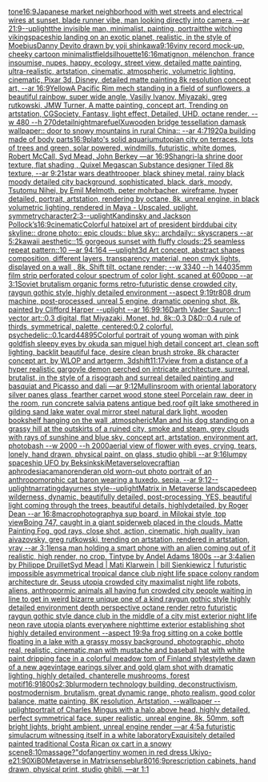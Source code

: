[tone](https://www.ebank.nz/aiartgenerator?category=tone)[16:9](https://www.ebank.nz/aiartgenerator?category=16%3A9)[Japanese market neighborhood with wet streets and electrical wires at sunset, blade runner vibe, man looking directly into camera, —ar 21:9](https://www.ebank.nz/aiartgenerator?category=Japanese%20market%20neighborhood%20with%20wet%20streets%20and%20electrical%20wires%20at%20sunset%2C%20blade%20runner%20vibe%2C%20man%20looking%20directly%20into%20camera%2C%20%E2%80%94ar%2021%3A9)[--uplight](https://www.ebank.nz/aiartgenerator?category=--uplight)[the invisible man, minimalist, painting, portrait](https://www.ebank.nz/aiartgenerator?category=the%20invisible%20man%2C%20minimalist%2C%20painting%2C%20portrait)[the witching viking](https://www.ebank.nz/aiartgenerator?category=the%20witching%20viking)[spaceship landing on an exotic planet, realistic, in the style of Moebius](https://www.ebank.nz/aiartgenerator?category=spaceship%20landing%20on%20an%20exotic%20planet%2C%20realistic%2C%20in%20the%20style%20of%20Moebius)[Danny Devito drawn by yoji shinkawa](https://www.ebank.nz/aiartgenerator?category=Danny%20Devito%20drawn%20by%20yoji%20shinkawa)[9:16](https://www.ebank.nz/aiartgenerator?category=9%3A16)[viny record mock-up, cheeky cartoon minimalist](https://www.ebank.nz/aiartgenerator?category=viny%20record%20mock-up%2C%20cheeky%20cartoon%20minimalist)[field](https://www.ebank.nz/aiartgenerator?category=field)[silhouette](https://www.ebank.nz/aiartgenerator?category=silhouette)[16:16](https://www.ebank.nz/aiartgenerator?category=16%3A16)[matignon, mélenchon, france insoumise, nupes, happy, ecology, street view, detailed matte painting, ultra-realistic, artstation, cinematic, atmospheric, volumetric lighting, cinematic, Pixar 3d, Disney, detailed matte painting 8k resolution concept art, --ar 16:9](https://www.ebank.nz/aiartgenerator?category=matignon%2C%20m%C3%A9lenchon%2C%20france%20insoumise%2C%20nupes%2C%20happy%2C%20ecology%2C%20street%20view%2C%20detailed%20matte%20painting%2C%20ultra-realistic%2C%20artstation%2C%20cinematic%2C%20atmospheric%2C%20volumetric%20lighting%2C%20cinematic%2C%20Pixar%203d%2C%20Disney%2C%20detailed%20matte%20painting%208k%20resolution%20concept%20art%2C%20--ar%2016%3A9)[Yellow](https://www.ebank.nz/aiartgenerator?category=Yellow)[A Pacific Rim mech standing in a field of sunflowers, a beautiful rainbow, super wide angle, Vasiliy Ivanov, Miyazaki, greg rutkowski, JMW Turner, A matte painting, concept art, Trending on artstation, CGSociety, Fantasy, light effect, Detailed, UHD, octane render. --w 480 --h 270](https://www.ebank.nz/aiartgenerator?category=A%20Pacific%20Rim%20mech%20standing%20in%20a%20field%20of%20sunflowers%2C%20a%20beautiful%20rainbow%2C%20super%20wide%20angle%2C%20Vasiliy%20Ivanov%2C%20Miyazaki%2C%20greg%20rutkowski%2C%20JMW%20Turner%2C%20A%20matte%20painting%2C%20concept%20art%2C%20Trending%20on%20artstation%2C%20CGSociety%2C%20Fantasy%2C%20light%20effect%2C%20Detailed%2C%20UHD%2C%20octane%20render.%20--w%20480%20--h%20270)[detail](https://www.ebank.nz/aiartgenerator?category=detail)[nightmarefuel](https://www.ebank.nz/aiartgenerator?category=nightmarefuel)[Xu](https://www.ebank.nz/aiartgenerator?category=Xu)[wooden bridge tessellation damask wallpaper:: door to snowy mountains in rural China:: --ar 4:7](https://www.ebank.nz/aiartgenerator?category=wooden%20bridge%20tessellation%20damask%20wallpaper%3A%3A%20door%20to%20snowy%20mountains%20in%20rural%20China%3A%3A%20--ar%204%3A7)[1920](https://www.ebank.nz/aiartgenerator?category=1920)[a building made of body parts](https://www.ebank.nz/aiartgenerator?category=a%20building%20made%20of%20body%20parts)[16:9](https://www.ebank.nz/aiartgenerator?category=16%3A9)[plato's solid aquarium](https://www.ebank.nz/aiartgenerator?category=plato%27s%20solid%20aquarium)[utopian city on terraces, lots of trees and green, solar powered, windmills, futuristic, white domes, Robert McCall, Syd Mead, John Berkey —ar 16:9](https://www.ebank.nz/aiartgenerator?category=utopian%20city%20on%20terraces%2C%20lots%20of%20trees%20and%20green%2C%20solar%20powered%2C%20windmills%2C%20futuristic%2C%20white%20domes%2C%20Robert%20McCall%2C%20Syd%20Mead%2C%20John%20Berkey%20%E2%80%94ar%2016%3A9)[Shangri-la shrine door texture, flat shading , Quixel Megascan Substance designer Tiled 8k texture, --ar 9:21](https://www.ebank.nz/aiartgenerator?category=Shangri-la%20shrine%20door%20texture%2C%20flat%20shading%20%2C%20Quixel%20Megascan%20Substance%20designer%20Tiled%208k%20texture%2C%20--ar%209%3A21)[star wars deathtrooper, black shiney metal, rainy black moody detailed city background, sophisticated, black, dark, moody, Tsutomu Nihei, by Emil Melmoth, peter mohrbacher, wireframe, hyper detailed, portrait, artstation, rendering by octane, 8k, unreal engine, in black volumetric lighting, rendered in Maya - Upscaled, uplight, symmetry](https://www.ebank.nz/aiartgenerator?category=star%20wars%20deathtrooper%2C%20black%20shiney%20metal%2C%20rainy%20black%20moody%20detailed%20city%20background%2C%20sophisticated%2C%20black%2C%20dark%2C%20moody%2C%20Tsutomu%20Nihei%2C%20by%20Emil%20Melmoth%2C%20peter%20mohrbacher%2C%20wireframe%2C%20hyper%20detailed%2C%20portrait%2C%20artstation%2C%20rendering%20by%20octane%2C%208k%2C%20unreal%20engine%2C%20in%20black%20volumetric%20lighting%2C%20rendered%20in%20Maya%20-%20Upscaled%2C%20uplight%2C%20symmetry)[character](https://www.ebank.nz/aiartgenerator?category=character)[2:3](https://www.ebank.nz/aiartgenerator?category=2%3A3)[--uplight](https://www.ebank.nz/aiartgenerator?category=--uplight)[Kandinsky and Jackson Pollock’s](https://www.ebank.nz/aiartgenerator?category=Kandinsky%20and%20Jackson%20Pollock%E2%80%99s)[16:9](https://www.ebank.nz/aiartgenerator?category=16%3A9)[cinematic](https://www.ebank.nz/aiartgenerator?category=cinematic)[Colorful hat](https://www.ebank.nz/aiartgenerator?category=Colorful%20hat)[pixel art of president bird](https://www.ebank.nz/aiartgenerator?category=pixel%20art%20of%20president%20bird)[dubai city skyline:: drone photo:: epic clouds:: blue sky:: archdaily:: skyscrapers --ar 5:2](https://www.ebank.nz/aiartgenerator?category=dubai%20city%20skyline%3A%3A%20drone%20photo%3A%3A%20epic%20clouds%3A%3A%20blue%20sky%3A%3A%20archdaily%3A%3A%20skyscrapers%20--ar%205%3A2)[kawaii aesthetic::15 gorgeous sunset with fluffy clouds::25 seamless repeat pattern::10  —ar 94:164 —uplight](https://www.ebank.nz/aiartgenerator?category=kawaii%20aesthetic%3A%3A15%20gorgeous%20sunset%20with%20fluffy%20clouds%3A%3A25%20seamless%20repeat%20pattern%3A%3A10%20%20%E2%80%94ar%2094%3A164%20%E2%80%94uplight)[3d Art concept, abstract shapes composition, different layers, transparency material, neon cmyk lights, displayed on a wall , 8k, Shift tilt, octane render; --w 3340 --h 1440](https://www.ebank.nz/aiartgenerator?category=3d%20Art%20concept%2C%20abstract%20shapes%20composition%2C%20different%20layers%2C%20transparency%20material%2C%20neon%20cmyk%20lights%2C%20displayed%20on%20a%20wall%20%2C%208k%2C%20Shift%20tilt%2C%20octane%20render%3B%20--w%203340%20--h%201440)[35mm film strip perforated colour spectrum of color light, scaned at 600ppp --ar 3:1](https://www.ebank.nz/aiartgenerator?category=35mm%20film%20strip%20perforated%20colour%20spectrum%20of%20color%20light%2C%20scaned%20at%20600ppp%20--ar%203%3A1)[Soviet brutalism organic forms retro-futuristic dense crowded city, raygun gothic style, highly detailed environment --aspect 9:19](https://www.ebank.nz/aiartgenerator?category=Soviet%20brutalism%20organic%20forms%20retro-futuristic%20dense%20crowded%20city%2C%20raygun%20gothic%20style%2C%20highly%20detailed%20environment%20--aspect%209%3A19)[tr808 drum machine, post-processed, unreal 5 engine, dramatic opening shot, 8k, painted by Clifford Harper --uplight --ar 16:9](https://www.ebank.nz/aiartgenerator?category=tr808%20drum%20machine%2C%20post-processed%2C%20unreal%205%20engine%2C%20dramatic%20opening%20shot%2C%208k%2C%20painted%20by%20Clifford%20Harper%20--uplight%20--ar%2016%3A9)[9:16](https://www.ebank.nz/aiartgenerator?category=9%3A16)[Darth Vader Sauron::1 vector art::0.3 digital, flat Miyazaki, Monet, hd, 8k::0.3 D&D::0.4 rule of thirds, symmetrical, palette, centered:0.2 colorful, psychedelic::0.1](https://www.ebank.nz/aiartgenerator?category=Darth%20Vader%20Sauron%3A%3A1%20vector%20art%3A%3A0.3%20digital%2C%20flat%20Miyazaki%2C%20Monet%2C%20hd%2C%208k%3A%3A0.3%20D%26D%3A%3A0.4%20rule%20of%20thirds%2C%20symmetrical%2C%20palette%2C%20centered%3A0.2%20colorful%2C%20psychedelic%3A%3A0.1)[card](https://www.ebank.nz/aiartgenerator?category=card)[448](https://www.ebank.nz/aiartgenerator?category=448)[95](https://www.ebank.nz/aiartgenerator?category=95)[Colorful portrait of young woman with pink goldfish sleepy eyes by okuda san miguel high detail concept art, clean soft lighting, backlit beautiful face, desire clean brush stroke, 8k character concept art, by WLOP and artgerm, 3d](https://www.ebank.nz/aiartgenerator?category=Colorful%20portrait%20of%20young%20woman%20with%20pink%20goldfish%20sleepy%20eyes%20by%20okuda%20san%20miguel%20high%20detail%20concept%20art%2C%20clean%20soft%20lighting%2C%20backlit%20beautiful%20face%2C%20desire%20clean%20brush%20stroke%2C%208k%20character%20concept%20art%2C%20by%20WLOP%20and%20artgerm%2C%203d)[shift](https://www.ebank.nz/aiartgenerator?category=shift)[11:17](https://www.ebank.nz/aiartgenerator?category=11%3A17)[view from a distance of a hyper realistic gargoyle demon perched on intricate architecture, surreal, brutalist, in the style of a risograph and surreal detailed painting and basquiat and Picasso and dali —ar 9:12](https://www.ebank.nz/aiartgenerator?category=view%20from%20a%20distance%20of%20a%20hyper%20realistic%20gargoyle%20demon%20perched%20on%20intricate%20architecture%2C%20surreal%2C%20brutalist%2C%20in%20the%20style%20of%20a%20risograph%20and%20surreal%20detailed%20painting%20and%20basquiat%20and%20Picasso%20and%20dali%20%E2%80%94ar%209%3A12)[Mullins](https://www.ebank.nz/aiartgenerator?category=Mullins)[room with oriental laboratory silver panes glass ,fearther carpet wood stone steel Porcelain raw, deer in the room, run concrete salvia patens antique bed,roof gilt lake smothered in gilding sand lake water oval mirror steel natural dark light, wooden bookshelf hanging on the wall ,atmospheric](https://www.ebank.nz/aiartgenerator?category=room%20with%20oriental%20laboratory%20silver%20panes%20glass%20%2Cfearther%20carpet%20wood%20stone%20steel%20Porcelain%20raw%2C%20deer%20in%20the%20room%2C%20run%20concrete%20salvia%20patens%20antique%20bed%2Croof%20gilt%20lake%20smothered%20in%20gilding%20sand%20lake%20water%20oval%20mirror%20steel%20natural%20dark%20light%2C%20wooden%20bookshelf%20hanging%20on%20the%20wall%20%2Catmospheric)[Man and his dog standing on a grassy hill at the outskirts of a ruined city, smoke and steam, grey clouds with rays of sunshine and blue sky, concept art, artstation, environment art, photobash --w 2000 --h 2000](https://www.ebank.nz/aiartgenerator?category=Man%20and%20his%20dog%20standing%20on%20a%20grassy%20hill%20at%20the%20outskirts%20of%20a%20ruined%20city%2C%20smoke%20and%20steam%2C%20grey%20clouds%20with%20rays%20of%20sunshine%20and%20blue%20sky%2C%20concept%20art%2C%20artstation%2C%20environment%20art%2C%20photobash%20--w%202000%20--h%202000)[aerial view of flower with eyes, crying, tears, lonely, hand drawn, physical paint, on glass, studio ghibli --ar 9:16](https://www.ebank.nz/aiartgenerator?category=aerial%20view%20of%20flower%20with%20eyes%2C%20crying%2C%20tears%2C%20lonely%2C%20hand%20drawn%2C%20physical%20paint%2C%20on%20glass%2C%20studio%20ghibli%20--ar%209%3A16)[lumpy spaceship UFO by Beksinkski](https://www.ebank.nz/aiartgenerator?category=lumpy%20spaceship%20UFO%20by%20Beksinkski)[Metaverse](https://www.ebank.nz/aiartgenerator?category=Metaverse)[lovecraftian aphrodesiac](https://www.ebank.nz/aiartgenerator?category=lovecraftian%20aphrodesiac)[amano](https://www.ebank.nz/aiartgenerator?category=amano)[render](https://www.ebank.nz/aiartgenerator?category=render)[an old worn-out photo portrait of an anthropomorphic cat baron wearing a tuxedo.  sepia. --ar 9:12](https://www.ebank.nz/aiartgenerator?category=an%20old%20worn-out%20photo%20portrait%20of%20an%20anthropomorphic%20cat%20baron%20wearing%20a%20tuxedo.%20%20sepia.%20--ar%209%3A12)[--uplight](https://www.ebank.nz/aiartgenerator?category=--uplight)[narrating](https://www.ebank.nz/aiartgenerator?category=narrating)[day](https://www.ebank.nz/aiartgenerator?category=day)[urnes style](https://www.ebank.nz/aiartgenerator?category=urnes%20style)[--uplight](https://www.ebank.nz/aiartgenerator?category=--uplight)[Matrix in Metaverse landscape](https://www.ebank.nz/aiartgenerator?category=Matrix%20in%20Metaverse%20landscape)[deep wilderness, dynamic, beautifully detailed, post-processing, YES, beautiful light coming through the trees, beautiful details, highlydetailed, by Roger Dean --ar 16:8](https://www.ebank.nz/aiartgenerator?category=deep%20wilderness%2C%20dynamic%2C%20beautifully%20detailed%2C%20post-processing%2C%20YES%2C%20beautiful%20light%20coming%20through%20the%20trees%2C%20beautiful%20details%2C%20highlydetailed%2C%20by%20Roger%20Dean%20--ar%2016%3A8)[macrophotography](https://www.ebank.nz/aiartgenerator?category=macrophotography)[a sup board, in Milokai style ,top view](https://www.ebank.nz/aiartgenerator?category=a%20sup%20board%2C%20in%20Milokai%20style%20%2Ctop%20view)[Boing 747, caught in a giant spiderweb placed in the clouds. Matte Painting Fog, god rays, close shot, action, cinematic, high quality, ivan aivazovsky, greg rutkowski, trending on artstation, rendered in artstation, vray --ar 3:1](https://www.ebank.nz/aiartgenerator?category=Boing%20747%2C%20caught%20in%20a%20giant%20spiderweb%20placed%20in%20the%20clouds.%20Matte%20Painting%20Fog%2C%20god%20rays%2C%20close%20shot%2C%20action%2C%20cinematic%2C%20high%20quality%2C%20ivan%20aivazovsky%2C%20greg%20rutkowski%2C%20trending%20on%20artstation%2C%20rendered%20in%20artstation%2C%20vray%20--ar%203%3A1)[lens](https://www.ebank.nz/aiartgenerator?category=lens)[a man holding a smart phone with an alien coming out of it realistic, high render, no crop, Tintype by Andel Adams 1800s --ar 3:4](https://www.ebank.nz/aiartgenerator?category=a%20man%20holding%20a%20smart%20phone%20with%20an%20alien%20coming%20out%20of%20it%20realistic%2C%20high%20render%2C%20no%20crop%2C%20Tintype%20by%20Andel%20Adams%201800s%20--ar%203%3A4)[alien by Philippe Druillet](https://www.ebank.nz/aiartgenerator?category=alien%20by%20Philippe%20Druillet)[Syd Mead | Mati Klarwein | bill Sienkiewicz | futuristic impossible asymmetrical tropical dance club night life space colony random architecture dr. Seuss utopia crowded city maximalist night life robots, aliens, anthropormic animals all having fun crowded city people waiting in line to get in weird bizarre unique one of a kind raygun gothic style highly detailed environment depth perspective octane render retro futuristic raygun gothic style dance club in the middle of a city mist exterior night life neon rave utopia plants everywhere nighttime exterior establishing shot highly detailed environment  --aspect 19:9](https://www.ebank.nz/aiartgenerator?category=Syd%20Mead%20%7C%20Mati%20Klarwein%20%7C%20bill%20Sienkiewicz%20%7C%20futuristic%20impossible%20asymmetrical%20tropical%20dance%20club%20night%20life%20space%20colony%20random%20architecture%20dr.%20Seuss%20utopia%20crowded%20city%20maximalist%20night%20life%20robots%2C%20aliens%2C%20anthropormic%20animals%20all%20having%20fun%20crowded%20city%20people%20waiting%20in%20line%20to%20get%20in%20weird%20bizarre%20unique%20one%20of%20a%20kind%20raygun%20gothic%20style%20highly%20detailed%20environment%20depth%20perspective%20octane%20render%20retro%20futuristic%20raygun%20gothic%20style%20dance%20club%20in%20the%20middle%20of%20a%20city%20mist%20exterior%20night%20life%20neon%20rave%20utopia%20plants%20everywhere%20nighttime%20exterior%20establishing%20shot%20highly%20detailed%20environment%20%20--aspect%2019%3A9)[a frog sitting on a coke bottle floating in a lake with a grassy mossy background, photographic, photo real, realistic, cinematic,](https://www.ebank.nz/aiartgenerator?category=a%20frog%20sitting%20on%20a%20coke%20bottle%20floating%20in%20a%20lake%20with%20a%20grassy%20mossy%20background%2C%20photographic%2C%20photo%20real%2C%20realistic%2C%20cinematic%2C)[man with mustache and baseball hat with white paint dripping face in a colorful meadow tom of Finland style](https://www.ebank.nz/aiartgenerator?category=man%20with%20mustache%20and%20baseball%20hat%20with%20white%20paint%20dripping%20face%20in%20a%20colorful%20meadow%20tom%20of%20Finland%20style)[style](https://www.ebank.nz/aiartgenerator?category=style)[the dawn of a new age](https://www.ebank.nz/aiartgenerator?category=the%20dawn%20of%20a%20new%20age)[vintage earings silver and gold glam shot with dramatic lighting, highly detailed, chanterelle mushrooms, forest motif](https://www.ebank.nz/aiartgenerator?category=vintage%20earings%20silver%20and%20gold%20glam%20shot%20with%20dramatic%20lighting%2C%20highly%20detailed%2C%20chanterelle%20mushrooms%2C%20forest%20motif)[16:9](https://www.ebank.nz/aiartgenerator?category=16%3A9)[1800s](https://www.ebank.nz/aiartgenerator?category=1800s)[2:3](https://www.ebank.nz/aiartgenerator?category=2%3A3)[blur](https://www.ebank.nz/aiartgenerator?category=blur)[modern technology building, deconstructivism, postmodernism, brutalism, great dynamic range, photo realism, good color balance, matte painting, 8K resolution, Artstation, --wallpaper --uplight](https://www.ebank.nz/aiartgenerator?category=modern%20technology%20building%2C%20deconstructivism%2C%20postmodernism%2C%20brutalism%2C%20great%20dynamic%20range%2C%20photo%20realism%2C%20good%20color%20balance%2C%20matte%20painting%2C%208K%20resolution%2C%20Artstation%2C%20--wallpaper%20--uplight)[portrait of Charles Mingus with a halo above head, highly detailed, perfect symmetrical face, super realistic, unreal engine, 8k, 50mm, soft bright lights, bright ambient, unreal engine render —ar 4:5](https://www.ebank.nz/aiartgenerator?category=portrait%20of%20Charles%20Mingus%20with%20a%20halo%20above%20head%2C%20highly%20detailed%2C%20perfect%20symmetrical%20face%2C%20super%20realistic%2C%20unreal%20engine%2C%208k%2C%2050mm%2C%20soft%20bright%20lights%2C%20bright%20ambient%2C%20unreal%20engine%20render%20%E2%80%94ar%204%3A5)[a futuristic simulacrum witnessing itself in a white laboratory](https://www.ebank.nz/aiartgenerator?category=a%20futuristic%20simulacrum%20witnessing%20itself%20in%20a%20white%20laboratory)[Exquisitely detailed painted traditional Costa Rican ox cart in a snowy scene](https://www.ebank.nz/aiartgenerator?category=Exquisitely%20detailed%20painted%20traditional%20Costa%20Rican%20ox%20cart%20in%20a%20snowy%20scene)[8:10](https://www.ebank.nz/aiartgenerator?category=8%3A10)[massage?"](https://www.ebank.nz/aiartgenerator?category=massage%3F%22)[dof](https://www.ebank.nz/aiartgenerator?category=dof)[anger](https://www.ebank.nz/aiartgenerator?category=anger)[tiny women in red dress Ukiyo-e](https://www.ebank.nz/aiartgenerator?category=tiny%20women%20in%20red%20dress%20Ukiyo-e)[21:9](https://www.ebank.nz/aiartgenerator?category=21%3A9)[0XiB0](https://www.ebank.nz/aiartgenerator?category=0XiB0)[Metaverse in Matrix](https://www.ebank.nz/aiartgenerator?category=Metaverse%20in%20Matrix)[sense](https://www.ebank.nz/aiartgenerator?category=sense)[blur](https://www.ebank.nz/aiartgenerator?category=blur)[80](https://www.ebank.nz/aiartgenerator?category=80)[16:9](https://www.ebank.nz/aiartgenerator?category=16%3A9)[prescription cabinets, hand drawn, physical print, studio ghibli, —ar 1:1](https://www.ebank.nz/aiartgenerator?category=prescription%20cabinets%2C%20hand%20drawn%2C%20physical%20print%2C%20studio%20ghibli%2C%20%E2%80%94ar%201%3A1)
